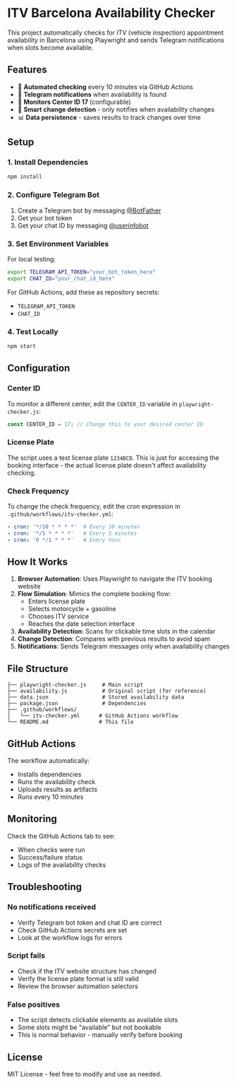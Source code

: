 # ITV Barcelona Availability Checker

This project automatically checks for ITV (vehicle inspection) appointment availability in Barcelona using Playwright and sends Telegram notifications when slots become available.

## Features

- 🚀 **Automated checking** every 10 minutes via GitHub Actions
- 📱 **Telegram notifications** when availability is found
- 🎯 **Monitors Center ID 17** (configurable)
- 🔄 **Smart change detection** - only notifies when availability changes
- 📊 **Data persistence** - saves results to track changes over time

## Setup

### 1. Install Dependencies

```bash
npm install
```

### 2. Configure Telegram Bot

1. Create a Telegram bot by messaging [@BotFather](https://t.me/botfather)
2. Get your bot token
3. Get your chat ID by messaging [@userinfobot](https://t.me/userinfobot)

### 3. Set Environment Variables

For local testing:
```bash
export TELEGRAM_API_TOKEN="your_bot_token_here"
export CHAT_ID="your_chat_id_here"
```

For GitHub Actions, add these as repository secrets:
- `TELEGRAM_API_TOKEN`
- `CHAT_ID`

### 4. Test Locally

```bash
npm start
```

## Configuration

### Center ID

To monitor a different center, edit the `CENTER_ID` variable in `playwright-checker.js`:

```javascript
const CENTER_ID = 17; // Change this to your desired center ID
```

### License Plate

The script uses a test license plate `1234BCD`. This is just for accessing the booking interface - the actual license plate doesn't affect availability checking.

### Check Frequency

To change the check frequency, edit the cron expression in `.github/workflows/itv-checker.yml`:

```yaml
- cron: '*/10 * * * *'  # Every 10 minutes
- cron: '*/5 * * * *'   # Every 5 minutes
- cron: '0 */1 * * *'   # Every hour
```

## How It Works

1. **Browser Automation**: Uses Playwright to navigate the ITV booking website
2. **Flow Simulation**: Mimics the complete booking flow:
   - Enters license plate
   - Selects motorcycle + gasoline
   - Chooses ITV service
   - Reaches the date selection interface
3. **Availability Detection**: Scans for clickable time slots in the calendar
4. **Change Detection**: Compares with previous results to avoid spam
5. **Notifications**: Sends Telegram messages only when availability changes

## File Structure

```
├── playwright-checker.js     # Main script
├── availability.js           # Original script (for reference)
├── data.json                 # Stored availability data
├── package.json              # Dependencies
├── .github/workflows/
│   └── itv-checker.yml      # GitHub Actions workflow
└── README.md                # This file
```

## GitHub Actions

The workflow automatically:
- Installs dependencies
- Runs the availability check
- Uploads results as artifacts
- Runs every 10 minutes

## Monitoring

Check the GitHub Actions tab to see:
- When checks were run
- Success/failure status
- Logs of the availability checks

## Troubleshooting

### No notifications received
- Verify Telegram bot token and chat ID are correct
- Check GitHub Actions secrets are set
- Look at the workflow logs for errors

### Script fails
- Check if the ITV website structure has changed
- Verify the license plate format is still valid
- Review the browser automation selectors

### False positives
- The script detects clickable elements as available slots
- Some slots might be "available" but not bookable
- This is normal behavior - manually verify before booking

## License

MIT License - feel free to modify and use as needed.